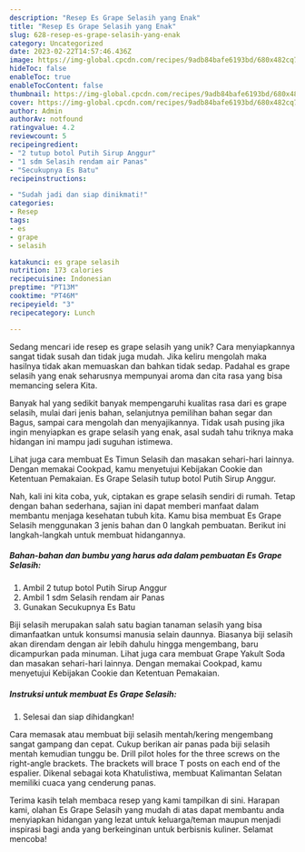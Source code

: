 ```yaml
---
description: "Resep Es Grape Selasih yang Enak"
title: "Resep Es Grape Selasih yang Enak"
slug: 628-resep-es-grape-selasih-yang-enak
category: Uncategorized
date: 2023-02-22T14:57:46.436Z
image: https://img-global.cpcdn.com/recipes/9adb84bafe6193bd/680x482cq70/es-grape-selasih-foto-resep-utama.jpg
hideToc: false
enableToc: true
enableTocContent: false
thumbnail: https://img-global.cpcdn.com/recipes/9adb84bafe6193bd/680x482cq70/es-grape-selasih-foto-resep-utama.jpg
cover: https://img-global.cpcdn.com/recipes/9adb84bafe6193bd/680x482cq70/es-grape-selasih-foto-resep-utama.jpg
author: Admin
authorAv: notfound
ratingvalue: 4.2
reviewcount: 5
recipeingredient:
- "2 tutup botol Putih Sirup Anggur"
- "1 sdm Selasih rendam air Panas"
- "Secukupnya Es Batu"
recipeinstructions:

- "Sudah jadi dan siap dinikmati!"
categories:
- Resep
tags:
- es
- grape
- selasih

katakunci: es grape selasih 
nutrition: 173 calories
recipecuisine: Indonesian
preptime: "PT13M"
cooktime: "PT46M"
recipeyield: "3"
recipecategory: Lunch

---
```





Sedang mencari ide resep es grape selasih yang unik? Cara menyiapkannya sangat tidak susah dan tidak juga mudah. Jika keliru mengolah maka hasilnya tidak akan memuaskan dan bahkan tidak sedap. Padahal es grape selasih yang enak seharusnya mempunyai aroma dan cita rasa yang bisa memancing selera Kita.





Banyak hal yang sedikit banyak mempengaruhi kualitas rasa dari es grape selasih, mulai dari jenis bahan, selanjutnya pemilihan bahan segar dan Bagus, sampai cara mengolah dan menyajikannya. Tidak usah pusing jika ingin menyiapkan es grape selasih yang enak,      asal sudah tahu triknya maka hidangan ini mampu jadi suguhan istimewa.














Lihat juga cara membuat Es Timun Selasih dan masakan sehari-hari lainnya. Dengan memakai Cookpad, kamu menyetujui Kebijakan Cookie dan Ketentuan Pemakaian. Es Grape Selasih tutup botol Putih Sirup Anggur.






Nah, kali ini kita coba, yuk, ciptakan es grape selasih sendiri di rumah. Tetap dengan bahan sederhana, sajian ini dapat memberi manfaat dalam membantu menjaga kesehatan tubuh kita. Kamu bisa membuat Es Grape Selasih menggunakan 3 jenis bahan dan 0 langkah pembuatan. Berikut ini langkah-langkah untuk membuat hidangannya.

<!--inarticleads1-->

##### Bahan-bahan dan bumbu yang harus ada dalam pembuatan Es Grape Selasih:

1. Ambil 2 tutup botol Putih Sirup Anggur
1. Ambil 1 sdm Selasih rendam air Panas
1. Gunakan Secukupnya Es Batu


Biji selasih merupakan salah satu bagian tanaman selasih yang bisa dimanfaatkan untuk konsumsi manusia selain daunnya. Biasanya biji selasih akan direndam dengan air lebih dahulu hingga mengembang, baru dicampurkan pada minuman. Lihat juga cara membuat Grape Yakult Soda dan masakan sehari-hari lainnya. Dengan memakai Cookpad, kamu menyetujui Kebijakan Cookie dan Ketentuan Pemakaian. 

<!--inarticleads2-->

##### Instruksi untuk membuat Es Grape Selasih:


1. Selesai dan siap dihidangkan!

Cara memasak atau membuat biji selasih mentah/kering mengembang sangat gampang dan cepat. Cukup berikan air panas pada biji selasih mentah kemudian tunggu be. Drill pilot holes for the three screws on the right-angle brackets. The brackets will brace T posts on each end of the espalier. Dikenal sebagai kota Khatulistiwa, membuat Kalimantan Selatan memiliki cuaca yang cenderung panas. 

Terima kasih telah membaca resep yang kami tampilkan di sini. Harapan kami, olahan Es Grape Selasih yang mudah di atas dapat membantu anda menyiapkan hidangan yang lezat untuk keluarga/teman maupun menjadi inspirasi bagi anda yang berkeinginan untuk berbisnis kuliner. Selamat mencoba!
